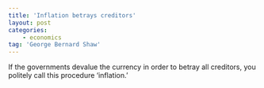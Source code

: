 ```yaml
---
title: 'Inflation betrays creditors'
layout: post
categories:
    - economics
tag: 'George Bernard Shaw'
---
```


If the governments devalue the currency in order to betray all creditors, you politely call this procedure ‘inflation.’